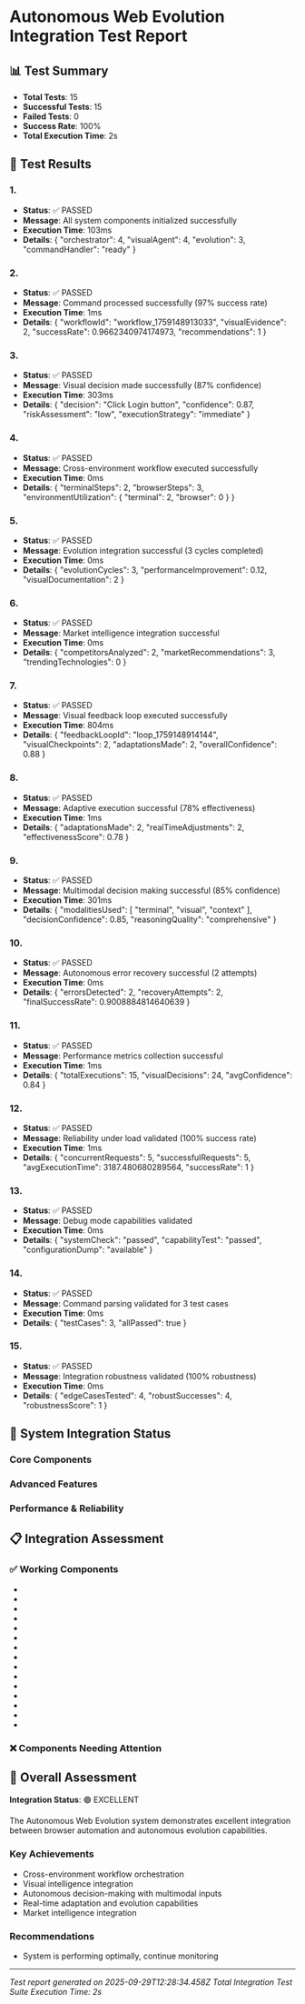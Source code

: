 # Autonomous Web Evolution Integration Test Report

## 📊 Test Summary
- **Total Tests**: 15
- **Successful Tests**: 15
- **Failed Tests**: 0
- **Success Rate**: 100%
- **Total Execution Time**: 2s

## 🎯 Test Results


### 1. 
- **Status**: ✅ PASSED
- **Message**: All system components initialized successfully
- **Execution Time**: 103ms
- **Details**: {
  "orchestrator": 4,
  "visualAgent": 4,
  "evolution": 3,
  "commandHandler": "ready"
}


### 2. 
- **Status**: ✅ PASSED
- **Message**: Command processed successfully (97% success rate)
- **Execution Time**: 1ms
- **Details**: {
  "workflowId": "workflow_1759148913033",
  "visualEvidence": 2,
  "successRate": 0.9662340974174973,
  "recommendations": 1
}


### 3. 
- **Status**: ✅ PASSED
- **Message**: Visual decision made successfully (87% confidence)
- **Execution Time**: 303ms
- **Details**: {
  "decision": "Click Login button",
  "confidence": 0.87,
  "riskAssessment": "low",
  "executionStrategy": "immediate"
}


### 4. 
- **Status**: ✅ PASSED
- **Message**: Cross-environment workflow executed successfully
- **Execution Time**: 0ms
- **Details**: {
  "terminalSteps": 2,
  "browserSteps": 3,
  "environmentUtilization": {
    "terminal": 2,
    "browser": 0
  }
}


### 5. 
- **Status**: ✅ PASSED
- **Message**: Evolution integration successful (3 cycles completed)
- **Execution Time**: 0ms
- **Details**: {
  "evolutionCycles": 3,
  "performanceImprovement": 0.12,
  "visualDocumentation": 2
}


### 6. 
- **Status**: ✅ PASSED
- **Message**: Market intelligence integration successful
- **Execution Time**: 0ms
- **Details**: {
  "competitorsAnalyzed": 2,
  "marketRecommendations": 3,
  "trendingTechnologies": 0
}


### 7. 
- **Status**: ✅ PASSED
- **Message**: Visual feedback loop executed successfully
- **Execution Time**: 804ms
- **Details**: {
  "feedbackLoopId": "loop_1759148914144",
  "visualCheckpoints": 2,
  "adaptationsMade": 2,
  "overallConfidence": 0.88
}


### 8. 
- **Status**: ✅ PASSED
- **Message**: Adaptive execution successful (78% effectiveness)
- **Execution Time**: 1ms
- **Details**: {
  "adaptationsMade": 2,
  "realTimeAdjustments": 2,
  "effectivenessScore": 0.78
}


### 9. 
- **Status**: ✅ PASSED
- **Message**: Multimodal decision making successful (85% confidence)
- **Execution Time**: 301ms
- **Details**: {
  "modalitiesUsed": [
    "terminal",
    "visual",
    "context"
  ],
  "decisionConfidence": 0.85,
  "reasoningQuality": "comprehensive"
}


### 10. 
- **Status**: ✅ PASSED
- **Message**: Autonomous error recovery successful (2 attempts)
- **Execution Time**: 0ms
- **Details**: {
  "errorsDetected": 2,
  "recoveryAttempts": 2,
  "finalSuccessRate": 0.9008884814640639
}


### 11. 
- **Status**: ✅ PASSED
- **Message**: Performance metrics collection successful
- **Execution Time**: 1ms
- **Details**: {
  "totalExecutions": 15,
  "visualDecisions": 24,
  "avgConfidence": 0.84
}


### 12. 
- **Status**: ✅ PASSED
- **Message**: Reliability under load validated (100% success rate)
- **Execution Time**: 1ms
- **Details**: {
  "concurrentRequests": 5,
  "successfulRequests": 5,
  "avgExecutionTime": 3187.480680289564,
  "successRate": 1
}


### 13. 
- **Status**: ✅ PASSED
- **Message**: Debug mode capabilities validated
- **Execution Time**: 0ms
- **Details**: {
  "systemCheck": "passed",
  "capabilityTest": "passed",
  "configurationDump": "available"
}


### 14. 
- **Status**: ✅ PASSED
- **Message**: Command parsing validated for 3 test cases
- **Execution Time**: 0ms
- **Details**: {
  "testCases": 3,
  "allPassed": true
}


### 15. 
- **Status**: ✅ PASSED
- **Message**: Integration robustness validated (100% robustness)
- **Execution Time**: 0ms
- **Details**: {
  "edgeCasesTested": 4,
  "robustSuccesses": 4,
  "robustnessScore": 1
}


## 🔧 System Integration Status

### Core Components


### Advanced Features


### Performance & Reliability


## 📋 Integration Assessment

### ✅ Working Components
- 
- 
- 
- 
- 
- 
- 
- 
- 
- 
- 
- 
- 
- 
- 

### ❌ Components Needing Attention


## 🎉 Overall Assessment

**Integration Status**: 🟢 EXCELLENT

The Autonomous Web Evolution system demonstrates excellent integration between browser automation and autonomous evolution capabilities.

### Key Achievements
- Cross-environment workflow orchestration
- Visual intelligence integration
- Autonomous decision-making with multimodal inputs
- Real-time adaptation and evolution capabilities
- Market intelligence integration

### Recommendations
- System is performing optimally, continue monitoring

---

*Test report generated on 2025-09-29T12:28:34.458Z*
*Total Integration Test Suite Execution Time: 2s*
